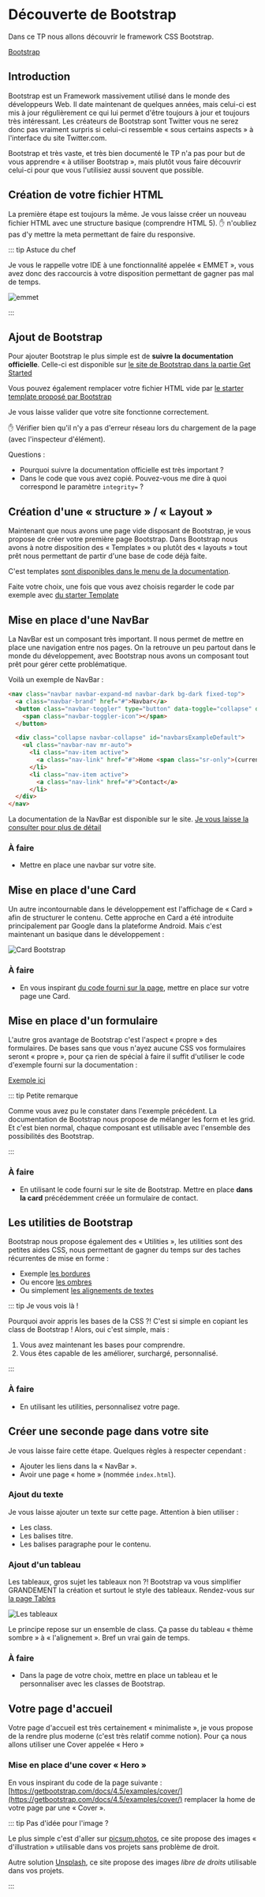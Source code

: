 # Découverte de Bootstrap

Dans ce TP nous allons découvrir le framework CSS Bootstrap.

[Bootstrap](https://getbootstrap.com/)

## Introduction

Bootstrap est un Framework massivement utilisé dans le monde des développeurs Web. Il date maintenant de quelques années, mais celui-ci est mis à jour régulièrement ce qui lui permet d'être toujours à jour et toujours très intéressant. Les créateurs de Bootstrap sont Twitter vous ne serez donc pas vraiment surpris si celui-ci ressemble « sous certains aspects » à l'interface du site Twitter.com.

Bootstrap et très vaste, et très bien documenté le TP n'a pas pour but de vous apprendre « à utiliser Bootstrap », mais plutôt vous faire découvrir celui-ci pour que vous l'utilisiez aussi souvent que possible.

## Création de votre fichier HTML

La première étape est toujours la même. Je vous laisse créer un nouveau fichier HTML avec une structure basique (comprendre HTML 5). :hand: n'oubliez pas d'y mettre la meta permettant de faire du responsive.

::: tip Astuce du chef

Je vous le rappelle votre IDE à une fonctionnalité appelée « EMMET », vous avez donc des raccourcis à votre disposition permettant de gagner pas mal de temps.

![emmet](./res/emmet.png)

:::

## Ajout de Bootstrap

Pour ajouter Bootstrap le plus simple est de **suivre la documentation officielle**. Celle-ci est disponible sur [le site de Bootstrap dans la partie Get Started](https://getbootstrap.com/docs/4.5/getting-started/introduction/#quick-start)

Vous pouvez également remplacer votre fichier HTML vide par [le starter template proposé par Bootstrap](https://getbootstrap.com/docs/4.5/getting-started/introduction/#starter-template)

Je vous laisse valider que votre site fonctionne correctement.

:hand: Vérifier bien qu'il n'y a pas d'erreur réseau lors du chargement de la page (avec l'inspecteur d'élément).

Questions :

- Pourquoi suivre la documentation officielle est très important ?
- Dans le code que vous avez copié. Pouvez-vous me dire à quoi correspond le paramètre `integrity=` ?

## Création d'une « structure » / « Layout »

Maintenant que nous avons une page vide disposant de Bootstrap, je vous propose de créer votre première page Bootstrap. Dans Bootstrap nous avons à notre disposition des « Templates » ou plutôt des « layouts » tout prêt nous permettant de partir d'une base de code déjà faite.

C'est templates [sont disponibles dans le menu de la documentation](https://getbootstrap.com/docs/4.5/examples/).

Faite votre choix, une fois que vous avez choisis regarder le code par exemple avec [du starter Template](https://getbootstrap.com/docs/4.5/examples/starter-template/)

## Mise en place d'une NavBar

La NavBar est un composant très important. Il nous permet de mettre en place une navigation entre nos pages. On la retrouve un peu partout dans le monde du développement, avec Bootstrap nous avons un composant tout prêt pour gérer cette problématique.

Voilà un exemple de NavBar :

```html
<nav class="navbar navbar-expand-md navbar-dark bg-dark fixed-top">
  <a class="navbar-brand" href="#">Navbar</a>
  <button class="navbar-toggler" type="button" data-toggle="collapse" data-target="#navbarsExampleDefault" aria-controls="navbarsExampleDefault" aria-expanded="false" aria-label="Toggle navigation">
    <span class="navbar-toggler-icon"></span>
  </button>

  <div class="collapse navbar-collapse" id="navbarsExampleDefault">
    <ul class="navbar-nav mr-auto">
      <li class="nav-item active">
        <a class="nav-link" href="#">Home <span class="sr-only">(current)</span></a>
      </li>
      <li class="nav-item active">
        <a class="nav-link" href="#">Contact</a>
      </li>
  </div>
</nav>
```

La documentation de la NavBar est disponible sur le site. [Je vous laisse la consulter pour plus de détail](https://getbootstrap.com/docs/4.5/components/navbar/)

### À faire

- Mettre en place une navbar sur votre site.

## Mise en place d'une Card

Un autre incontournable dans le développement est l'affichage de « Card » afin de structurer le contenu. Cette approche en Card a été introduite principalement par Google dans la plateforme Android. Mais c'est maintenant un basique dans le développement :

![Card Bootstrap](./res/card.png)

### À faire

- En vous inspirant [du code fourni sur la page](https://getbootstrap.com/docs/4.5/components/card/), mettre en place sur votre page une Card.

## Mise en place d'un formulaire

L'autre gros avantage de Bootstrap c'est l'aspect « propre » des formulaires. De bases sans que vous n'ayez aucune CSS vos formulaires seront « propre », pour ça rien de spécial à faire il suffit d'utiliser le code d'exemple fourni sur la documentation :

[Exemple ici](https://getbootstrap.com/docs/4.5/components/forms/#form-row)

::: tip Petite remarque

Comme vous avez pu le constater dans l'exemple précédent. La documentation de Bootstrap nous propose de mélanger les form et les grid. Et c'est bien normal, chaque composant est utilisable avec l'ensemble des possibilités des Bootstrap.

:::

### À faire

- En utilisant le code fourni sur le site de Bootstrap. Mettre en place **dans la card** précédemment créée un formulaire de contact.

## Les utilities de Bootstrap

Bootstrap nous propose également des « Utilities », les utilities sont des petites aides CSS, nous permettant de gagner du temps sur des taches récurrentes de mise en forme :

- Exemple [les bordures](https://getbootstrap.com/docs/4.5/utilities/borders/)
- Ou encore [les ombres](https://getbootstrap.com/docs/4.5/utilities/shadows/)
- Ou simplement [les alignements de textes](https://getbootstrap.com/docs/4.5/utilities/text/)

::: tip Je vous vois là !

Pourquoi avoir appris les bases de la CSS ?! C'est si simple en copiant les class de Bootstrap ! Alors, oui c'est simple, mais :

1. Vous avez maintenant les bases pour comprendre.
2. Vous êtes capable de les améliorer, surchargé, personnalisé.

:::

### À faire

- En utilisant les utilities, personnalisez votre page.

## Créer une seconde page dans votre site

Je vous laisse faire cette étape. Quelques règles à respecter cependant :

- Ajouter les liens dans la « NavBar ».
- Avoir une page « home » (nommée `index.html`).

### Ajout du texte

Je vous laisse ajouter un texte sur cette page. Attention à bien utiliser :

- Les class.
- Les balises titre.
- Les balises paragraphe pour le contenu.

### Ajout d'un tableau

Les tableaux, gros sujet les tableaux non ?! Bootstrap va vous simplifier GRANDEMENT la création et surtout le style des tableaux. Rendez-vous sur [la page Tables](https://getbootstrap.com/docs/4.5/content/tables/)

![Les tableaux](./res/tables.png)

Le principe repose sur un ensemble de class. Ça passe du tableau « thème sombre » à « l'alignement ». Bref un vrai gain de temps.

### À faire

- Dans la page de votre choix, mettre en place un tableau et le personnaliser avec les classes de Bootstrap.

## Votre page d'accueil

Votre page d'accueil est très certainement « minimaliste », je vous propose de la rendre plus moderne (c'est très relatif comme notion). Pour ça nous allons utiliser une Cover appelée « Hero »

### Mise en place d'une cover « Hero »

En vous inspirant du code de la page suivante : [https://getbootstrap.com/docs/4.5/examples/cover/](https://getbootstrap.com/docs/4.5/examples/cover/) remplacer la home de votre page par une « Cover ».

::: tip Pas d'idée pour l'image ?

Le plus simple c'est d'aller sur [picsum.photos](https://picsum.photos/), ce site propose des images « d'illustration » utilisable dans vos projets sans problème de droit.

Autre solution [Unsplash](https://unsplash.com/), ce site propose des images _libre de droits_ utilisable dans vos projets.

:::
